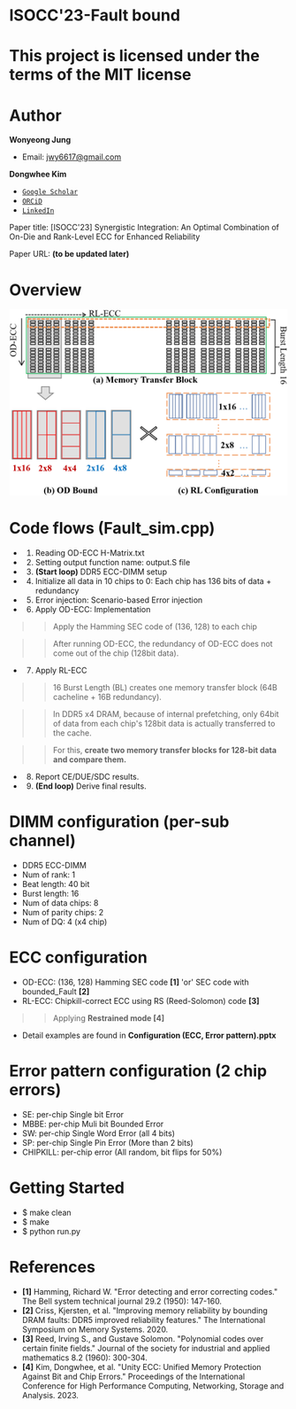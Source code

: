 # ISOCC'23-Fault bound

# This project is licensed under the terms of the MIT license

# Author

**Wonyeong Jung** 
- Email: jwy6617@gmail.com

**Dongwhee Kim**
- [```Google Scholar```](https://scholar.google.com/citations?user=8xzqA8YAAAAJ&hl=ko&oi=ao)
- [```ORCiD```](https://orcid.org/0009-0007-1673-1931?fbclid=PAAabkpwNHesKweJ6F2eGZDnFa2sch2211hf6ZY825YKuli5V7lcN7VIfT0CA)
- [```LinkedIn```](https://www.linkedin.com/in/dongwhee-kim-5753a8290)

Paper title: [ISOCC'23] Synergistic Integration: An Optimal Combination of On-Die and Rank-Level ECC for Enhanced Reliability

Paper URL: **(to be updated later)**

# Overview
![An Overview of the Fault_bound](https://github.com/scalable-arch/ISOCC_23-Fault-Bound/blob/main/Fault_bound.png)

# Code flows (Fault_sim.cpp)
- 1. Reading OD-ECC H-Matrix.txt
- 2. Setting output function name: output.S file
- 3. **(Start loop)** DDR5 ECC-DIMM setup
- 4. Initialize all data in 10 chips to 0: Each chip has 136 bits of data + redundancy
- 5. Error injection: Scenario-based Error injection
- 6. Apply OD-ECC: Implementation
>> Apply the Hamming SEC code of (136, 128) to each chip

>> After running OD-ECC, the redundancy of OD-ECC does not come out of the chip (128bit data).
- 7. Apply RL-ECC
>> 16 Burst Length (BL) creates one memory transfer block (64B cacheline + 16B redundancy).

>> In DDR5 x4 DRAM, because of internal prefetching, only 64bit of data from each chip's 128bit data is actually transferred to the cache.

>> For this, **create two memory transfer blocks for 128-bit data and compare them.**
- 8. Report CE/DUE/SDC results.
- 9. **(End loop)** Derive final results.

# DIMM configuration (per-sub channel)
- DDR5 ECC-DIMM
- Num of rank: 1
- Beat length: 40 bit
- Burst length: 16
- Num of data chips: 8
- Num of parity chips: 2
- Num of DQ: 4 (x4 chip)

# ECC configuration
- OD-ECC: (136, 128) Hamming SEC code **[1]** 'or' SEC code with bounded_Fault **[2]**
- RL-ECC: Chipkill-correct ECC using RS (Reed-Solomon) code **[3]**
>> Applying **Restrained mode [4]**
- Detail examples are found in **Configuration (ECC, Error pattern).pptx**

# Error pattern configuration (2 chip errors)
- SE: per-chip Single bit Error
- MBBE: per-chip Muli bit Bounded Error
- SW: per-chip Single Word Error (all 4 bits)
- SP: per-chip Single Pin Error (More than 2 bits)
- CHIPKILL: per-chip error (All random, bit flips for 50%)

# Getting Started
- $ make clean
- $ make
- $ python run.py

# References
- **[1]** Hamming, Richard W. "Error detecting and error correcting codes." The Bell system technical journal 29.2 (1950): 147-160.
- **[2]** Criss, Kjersten, et al. "Improving memory reliability by bounding DRAM faults: DDR5 improved reliability features." The International Symposium on Memory Systems. 2020.
- **[3]** Reed, Irving S., and Gustave Solomon. "Polynomial codes over certain finite fields." Journal of the society for industrial and applied mathematics 8.2 (1960): 300-304.
- **[4]** Kim, Dongwhee, et al. "Unity ECC: Unified Memory Protection Against Bit and Chip Errors." Proceedings of the International Conference for High Performance Computing, Networking, Storage and Analysis. 2023.

